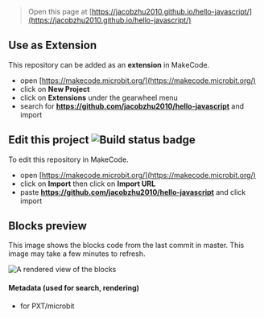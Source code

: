 
> Open this page at [https://jacobzhu2010.github.io/hello-javascript/](https://jacobzhu2010.github.io/hello-javascript/)

## Use as Extension

This repository can be added as an **extension** in MakeCode.

* open [https://makecode.microbit.org/](https://makecode.microbit.org/)
* click on **New Project**
* click on **Extensions** under the gearwheel menu
* search for **https://github.com/jacobzhu2010/hello-javascript** and import

## Edit this project ![Build status badge](https://github.com/jacobzhu2010/hello-javascript/workflows/MakeCode/badge.svg)

To edit this repository in MakeCode.

* open [https://makecode.microbit.org/](https://makecode.microbit.org/)
* click on **Import** then click on **Import URL**
* paste **https://github.com/jacobzhu2010/hello-javascript** and click import

## Blocks preview

This image shows the blocks code from the last commit in master.
This image may take a few minutes to refresh.

![A rendered view of the blocks](https://github.com/jacobzhu2010/hello-javascript/raw/master/.github/makecode/blocks.png)

#### Metadata (used for search, rendering)

* for PXT/microbit
<script src="https://makecode.com/gh-pages-embed.js"></script><script>makeCodeRender("{{ site.makecode.home_url }}", "{{ site.github.owner_name }}/{{ site.github.repository_name }}");</script>
